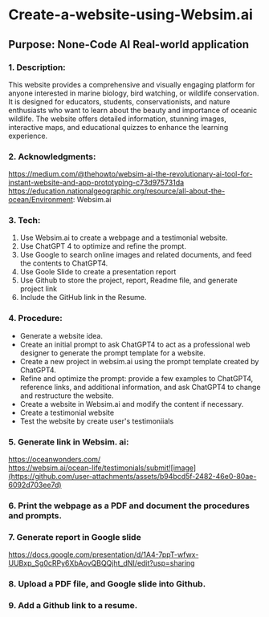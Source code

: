 # Create-a-website-using-Websim.ai
## Purpose: None-Code AI Real-world application  
### 1. Description: <br>
   This website provides a comprehensive and visually engaging platform for anyone interested in marine biology, bird watching, or wildlife conservation. It is designed for educators, students, conservationists, and nature enthusiasts who want to learn about the beauty and importance of oceanic wildlife. The website offers detailed information, stunning images, interactive maps, and educational quizzes to enhance the learning experience.
### 2. Acknowledgments:<br>
   https://medium.com/@thehowto/websim-ai-the-revolutionary-ai-tool-for-instant-website-and-app-prototyping-c73d975731da <br>
   https://education.nationalgeographic.org/resource/all-about-the-ocean/Environment: Websim.ai <br>    
### 3. Tech:<br>
1.	Use Websim.ai to create a webpage and a testimonial website.<br>
2.	Use ChatGPT 4 to optimize and refine the prompt. <br>
3.	Use Google to search online images and related documents, and feed the contents to ChatGPT4.
4.	Use Goole Slide to create a presentation report<br>
5. Use Github to store the project, report, Readme file, and generate project link <br>
6. Include the GitHub link in the Resume.<br>
### 4. Procedure:<br>
<div>
<ul>
   <li>Generate a website idea.</li>
   <li>Create an initial prompt to ask ChatGPT4 to act as a professional web designer to generate the prompt template for a website. </li>
   <li> Create a new project in websim.ai using the prompt template created by ChatGPT4.</li>
   <li>Refine and optimize the prompt: provide a few examples to ChatGPT4, reference links, and additional information, and ask ChatGPT4 to change and restructure the website.<br></li>
   <li>Create a website in Websim.ai and modify the content if necessary.</li>
   <li>Create a testimonial website</li>
   <li>Test the website by create user's testimoniials</li><ul/></div>
      
 ### 5. Generate link in Websim. ai:<br>
   https://oceanwonders.com/ <br>
   https://websim.ai/ocean-life/testimonials/submit![image](https://github.com/user-attachments/assets/b94bcd5f-2482-46e0-80ae-6092d703ee7d)<br>

 ### 6. Print the webpage as a PDF and document the procedures and prompts.
 ### 7. Generate report in Google slide
 https://docs.google.com/presentation/d/1A4-7ppT-wfwx-UUBxp_Sg0cRPy6XbAovQBQQjht_dNI/edit?usp=sharing<br>
 ### 8. Upload a PDF file, and Google slide into Github.<br>
 ### 9. Add a Github link to a resume. 
   
   
   
   
